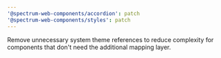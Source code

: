 ```yaml
---
'@spectrum-web-components/accordion': patch
'@spectrum-web-components/styles': patch
---
```


Remove unnecessary system theme references to reduce complexity for components that don't need the additional mapping layer.
